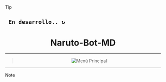 > [!TIP]
> ## **` En desarrollo.. ↻`**


 <h1 align="center"> Naruto-Bot-MD</h1>

---

> <p align="center">
>  <img src="https://files.catbox.moe/0183v7.png" alt="Menú Principal">
</p>  

---

> [!NOTE]
> 
>
>
>